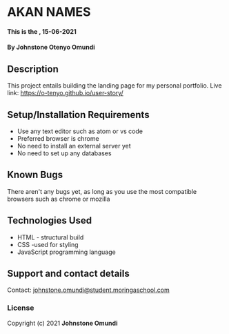 # AKAN NAMES
#### This is the , 15-06-2021
#### By **Johnstone Otenyo Omundi**
## Description
This project entails building the landing page for my personal portfolio.
Live link: https://o-tenyo.github.io/user-story/
## Setup/Installation Requirements
* Use any text editor such as atom or vs code
* Preferred browser is chrome
* No need to install an external server yet
* No need to set up any databases
## Known Bugs
There aren't any bugs yet, as long as you use the most compatible browsers such as chrome or mozilla
## Technologies Used
* HTML - structural build
* CSS -used for styling
* JavaScript programming language

## Support and contact details
Contact: johnstone.omundi@student.moringaschool.com
### License
Copyright (c) 2021 **Johnstone Omundi**